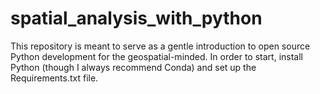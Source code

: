 # spatial_analysis_with_python
This repository is meant to serve as a gentle introduction to open source Python development for the geospatial-minded. In order to start, install Python (though I always recommend Conda) and set up the Requirements.txt file. 
